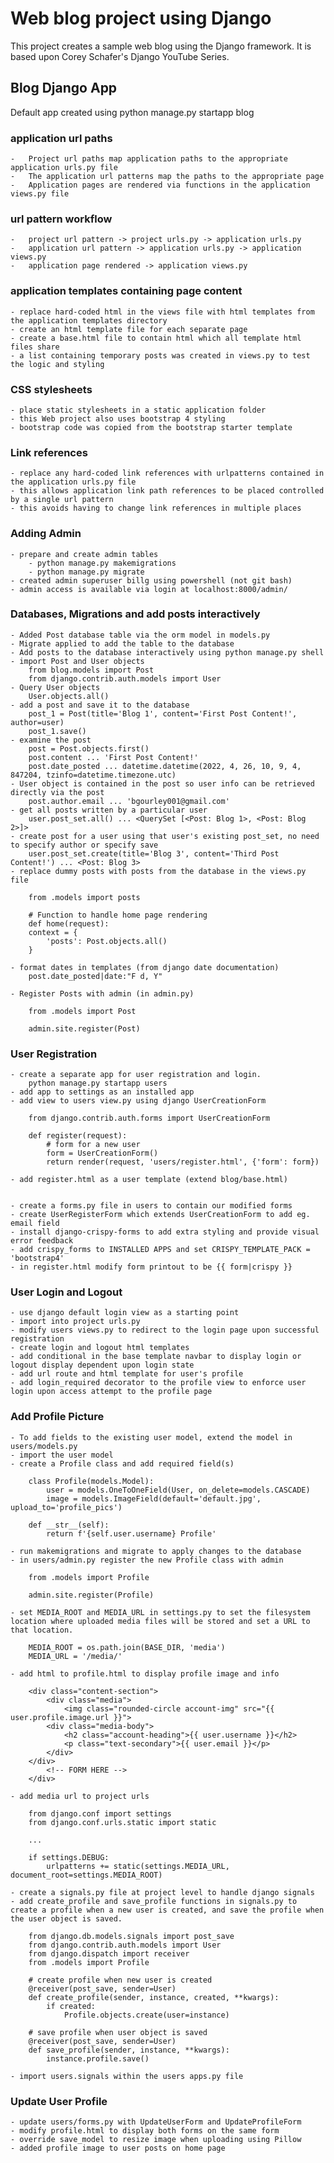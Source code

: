 # Web blog project using Django

This project creates a sample web blog using the Django framework.
It is based upon Corey Schafer's Django YouTube Series.

## Blog Django App
Default app created using python manage.py startapp blog

### application url paths
 	- 	Project url paths map application paths to the appropriate application urls.py file
 	-	The application url patterns map the paths to the appropriate page
	-	Application pages are rendered via functions in the application views.py file

### url pattern workflow
	-	project url pattern -> project urls.py -> application urls.py
	-	application url pattern -> application urls.py -> application views.py
	-	application page rendered -> application views.py

### application templates containing page content
	- replace hard-coded html in the views file with html templates from the application templates directory
	- create an html template file for each separate page
	- create a base.html file to contain html which all template html files share
	- a list containing temporary posts was created in views.py to test the logic and styling

### CSS stylesheets
	- place static stylesheets in a static application folder
	- this Web project also uses bootstrap 4 styling
	- bootstrap code was copied from the bootstrap starter template

### Link references
	- replace any hard-coded link references with urlpatterns contained in the application urls.py file
	- this allows application link path references to be placed controlled by a single url pattern
	- this avoids having to change link references in multiple places

### Adding Admin
	- prepare and create admin tables
		- python manage.py makemigrations
		- python manage.py migrate
	- created admin superuser billg using powershell (not git bash)
	- admin access is available via login at localhost:8000/admin/

### Databases, Migrations and add posts interactively
	- Added Post database table via the orm model in models.py
	- Migrate applied to add the table to the database
	- Add posts to the database interactively using python manage.py shell
	- import Post and User objects
		from blog.models import Post
		from django.contrib.auth.models import User
	- Query User objects
		User.objects.all()
	- add a post and save it to the database
		post_1 = Post(title='Blog 1', content='First Post Content!', author=user)
		post_1.save()
	- examine the post
		post = Post.objects.first()
		post.content ... 'First Post Content!'
		post.date_posted ... datetime.datetime(2022, 4, 26, 10, 9, 4, 847204, tzinfo=datetime.timezone.utc)
	- User object is contained in the post so user info can be retrieved directly via the post
		post.author.email ... 'bgourley001@gmail.com'
	- get all posts written by a particular user
		user.post_set.all() ... <QuerySet [<Post: Blog 1>, <Post: Blog 2>]>
	- create post for a user using that user's existing post_set, no need to specify author or specify save
		user.post_set.create(title='Blog 3', content='Third Post Content!') ... <Post: Blog 3>
	- replace dummy posts with posts from the database in the views.py file

		from .models import posts

		# Function to handle home page rendering
		def home(request):
		context = {
			'posts': Post.objects.all()
		}

	- format dates in templates (from django date documentation)
		post.date_posted|date:"F d, Y"

	- Register Posts with admin (in admin.py)

		from .models import Post

		admin.site.register(Post)

### User Registration
	- create a separate app for user registration and login.
		python manage.py startapp users
	- add app to settings as an installed app
	- add view to users view.py using django UserCreationForm

		from django.contrib.auth.forms import UserCreationForm

		def register(request):
			# form for a new user
			form = UserCreationForm()
			return render(request, 'users/register.html', {'form': form})

	- add register.html as a user template (extend blog/base.html)


	- create a forms.py file in users to contain our modified forms
	- create UserRegisterForm which extends UserCreationForm to add eg. email field
	- install django-crispy-forms to add extra styling and provide visual error feedback
	- add crispy_forms to INSTALLED APPS and set CRISPY_TEMPLATE_PACK = 'bootstrap4'
	- in register.html modify form printout to be {{ form|crispy }}

### User Login and Logout
	- use django default login view as a starting point
	- import into project urls.py
	- modify users views.py to redirect to the login page upon successful registration
	- create login and logout html templates
	- add conditional in the base template navbar to display login or logout display dependent upon login state	
	- add url route and html template for user's profile
	- add login_required decorator to the profile view to enforce user login upon access attempt to the profile page

### Add Profile Picture
	- To add fields to the existing user model, extend the model in users/models.py
	- import the user model
	- create a Profile class and add required field(s)

		class Profile(models.Model):
			user = models.OneToOneField(User, on_delete=models.CASCADE)
			image = models.ImageField(default='default.jpg', upload_to='profile_pics')

		def __str__(self):
			return f'{self.user.username} Profile'

	- run makemigrations and migrate to apply changes to the database
	- in users/admin.py register the new Profile class with admin

		from .models import Profile

		admin.site.register(Profile)

	- set MEDIA_ROOT and MEDIA_URL in settings.py to set the filesystem location where uploaded media files will be stored and set a URL to that location.

		MEDIA_ROOT = os.path.join(BASE_DIR, 'media')
		MEDIA_URL = '/media/'

	- add html to profile.html to display profile image and info

		<div class="content-section">
      		<div class="media">
        		<img class="rounded-circle account-img" src="{{ user.profile.image.url }}">
        	<div class="media-body">
          		<h2 class="account-heading">{{ user.username }}</h2>
          		<p class="text-secondary">{{ user.email }}</p>
        	</div>
      	</div>
      		<!-- FORM HERE -->
    	</div>

    - add media url to project urls

    	from django.conf import settings
		from django.conf.urls.static import static

		...

		if settings.DEBUG:
    		urlpatterns += static(settings.MEDIA_URL, document_root=settings.MEDIA_ROOT)

    - create a signals.py file at project level to handle django signals
    - add create_profile and save_profile functions in signals.py to create a profile when a new user is created, and save the profile when the user object is saved.

    	from django.db.models.signals import post_save
		from django.contrib.auth.models import User
		from django.dispatch import receiver
		from .models import Profile

		# create profile when new user is created
		@receiver(post_save, sender=User)
		def create_profile(sender, instance, created, **kwargs):
			if created:
				Profile.objects.create(user=instance)

		# save profile when user object is saved
		@receiver(post_save, sender=User)
		def save_profile(sender, instance, **kwargs):
			instance.profile.save()

	- import users.signals within the users apps.py file

### Update User Profile
	- update users/forms.py with UpdateUserForm and UpdateProfileForm
	- modify profile.html to display both forms on the same form
	- override save_model to resize image when uploading using Pillow
	- added profile image to user posts on home page









	






